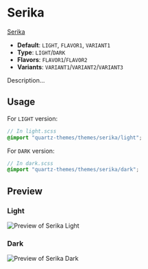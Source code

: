# Serika

[Serika](https://github.com/Warrobot10)

- **Default**: `LIGHT`, `FLAVOR1`, `VARIANT1`
- **Type**: `LIGHT`/`DARK`
- **Flavors**: `FLAVOR1`/`FLAVOR2`
- **Variants**: `VARIANT1`/`VARIANT2`/`VARIANT3`

Description...

## Usage

For `LIGHT` version:

```scss
// In light.scss
@import "quartz-themes/themes/serika/light";
```

For `DARK` version:

```scss
// In dark.scss
@import "quartz-themes/themes/serika/dark";
```

## Preview

### Light

![Preview of Serika Light](preview-light.png)

### Dark

![Preview of Serika Dark](preview-dark.png)

